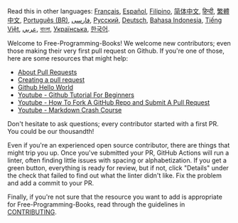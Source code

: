 Read this in other languages: [Français](HOWTO-fr.md), [Español](HOWTO-es.md), [Filipino](HOWTO-fil.md), [简体中文](HOWTO-zh.md), [हिन्दी](HOWTO-hi.md), [繁體中文](HOWTO-zh_TW.md), [Português (BR)](HOWTO-pt_BR.md), [فارسی](HOWTO-fa_IR.md), [Русский](HOWTO-ru.md), [Deutsch](HOWTO-de.md), [Bahasa Indonesia](HOWTO-id.md), [Tiếng Việt](HOWTO-vi.md), [عربي](HOWTO-ar.md), [বাংলা](HOWTO-bn.md), [Українська](HOWTO-uk.md), [한국어](HOWTO-ko.md).

Welcome to Free-Programming-Books! We welcome new contributors; even those making their very first pull request on Github. If you're one of those, here are some resources that might help:

* [About Pull Requests](https://help.github.com/articles/about-pull-requests/)
* [Creating a pull request](https://docs.github.com/en/free-pro-team@latest/github/collaborating-with-issues-and-pull-requests/creating-a-pull-request)
* [Github Hello World](https://guides.github.com/activities/hello-world/)
* [Youtube - Github Tutorial For Beginners](https://www.youtube.com/watch?v=0fKg7e37bQE)
* [Youtube - How To Fork A GitHub Repo and Submit A Pull Request](https://www.youtube.com/watch?v=G1I3HF4YWEw)
* [Youtube - Markdown Crash Course](https://www.youtube.com/watch?v=HUBNt18RFbo)


Don't hesitate to ask questions; every contributor started with a first PR. You could be our thousandth!

Even if you're an experienced open source contributor, there are things that might trip you up. Once you've submitted your PR, GitHub Actions will run a linter, often finding little issues with spacing or alphabetization. If you get a green button, everything is ready for review, but if not, click "Details" under the check that failed to find out what the linter didn't like. Fix the problem and add a commit to your PR.

Finally, if you're not sure that the resource you want to add is appropriate for Free-Programming-Books, read through the guidelines in [CONTRIBUTING](CONTRIBUTING.md).

